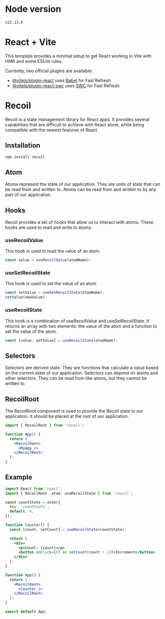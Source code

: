 # Node version
```bash
v22.13.0
```

# React + Vite

This template provides a minimal setup to get React working in Vite with HMR and some ESLint rules.

Currently, two official plugins are available:

- [@vitejs/plugin-react](https://github.com/vitejs/vite-plugin-react/blob/main/packages/plugin-react/README.md) uses [Babel](https://babeljs.io/) for Fast Refresh
- [@vitejs/plugin-react-swc](https://github.com/vitejs/vite-plugin-react-swc) uses [SWC](https://swc.rs/) for Fast Refresh


# Recoil
Recoil is a state management library for React apps. It provides several capabilities that are difficult to achieve with React alone, while being compatible with the newest features of React.
## Installation
```bash
npm install recoil
```
## Atom
Atoms represent the state of our application. They are units of state that can be read from and written to. Atoms can be read from and written to by any part of our application.

## Hooks
Recoil provides a set of hooks that allow us to interact with atoms. These hooks are used to read and write to atoms.
### useRecoilValue
This hook is used to read the value of an atom.
```jsx
const value = useRecoilValue(atomName);
```
### useSetRecoilState
This hook is used to set the value of an atom.
```jsx
const setValue = useSetRecoilState(atomName);
setValue(newValue);
```
### useRecoilState
This hook is a combination of useRecoilValue and useSetRecoilState. It returns an array with two elements: the value of the atom and a function to set the value of the atom.
```jsx
const [value, setValue] = useRecoilState(atomName);
```

## Selectors
Selectors are derived state. They are functions that calculate a value based on the current state of our application. Selectors can depend on atoms and other selectors. They can be read from like atoms, but they cannot be written to.

## RecoilRoot
The RecoilRoot component is used to provide the Recoil state to our application. It should be placed at the root of our application.

```jsx
import { RecoilRoot } from 'recoil';

function App() {
  return (
    <RecoilRoot>
      <MyApp />
    </RecoilRoot>
  );
}
```

## Example
```jsx
import React from 'react';
import { RecoilRoot, atom, useRecoilState } from 'recoil';

const countState = atom({
  key: 'countState',
  default: 0,
});

function Counter() {
  const [count, setCount] = useRecoilState(countState);

  return (
    <div>
      <p>Count: {count}</p>
      <button onClick={() => setCount(count + 1)}>Increment</button>
    </div>
  );
}

function App() {
  return (
    <RecoilRoot>
      <Counter />
    </RecoilRoot>
  );
}

export default App;
```

